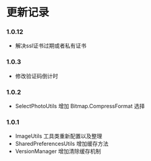# 更新记录
### 1.0.12
- 解决ssl证书过期或者私有证书
### 1.0.3
- 修改验证码倒计时
### 1.0.2
- SelectPhotoUtils 增加 Bitmap.CompressFormat 选择
### 1.0.1
- ImageUtils 工具类重新配置以及整理
- SharedPreferencesUtils 增加缓存方法
- VersionManager 增加清除缓存机制
